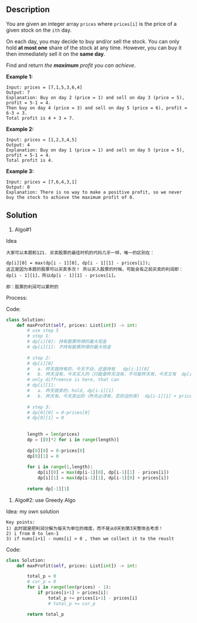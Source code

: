 ## Description

     

You are given an integer array `prices` where `prices[i]` is the price of a given stock on the `ith` day.

On each day, you may decide to buy and/or sell the stock. You can only hold **at most one** share of the stock at any time. However, you can buy it then immediately sell it on the **same day**.

Find and return *the **maximum** profit you can achieve*.

**Example 1:**

```
Input: prices = [7,1,5,3,6,4]
Output: 7
Explanation: Buy on day 2 (price = 1) and sell on day 3 (price = 5), profit = 5-1 = 4.
Then buy on day 4 (price = 3) and sell on day 5 (price = 6), profit = 6-3 = 3.
Total profit is 4 + 3 = 7.

```

**Example 2:**

```
Input: prices = [1,2,3,4,5]
Output: 4
Explanation: Buy on day 1 (price = 1) and sell on day 5 (price = 5), profit = 5-1 = 4.
Total profit is 4.

```

**Example 3:**

```
Input: prices = [7,6,4,3,1]
Output: 0
Explanation: There is no way to make a positive profit, so we never buy the stock to achieve the maximum profit of 0.
```

## Solution

1. Algo#1

Idea

```
大家可以本题和121. 买卖股票的最佳时机的代码几乎一样，唯一的区别在：

dp[i][0] = max(dp[i - 1][0], dp[i - 1][1] - prices[i]);
这正是因为本题的股票可以买卖多次！ 所以买入股票的时候，可能会有之前买卖的利润即：dp[i - 1][1]，所以dp[i - 1][1] - prices[i]。

即：股票的利润可以累积的
```

Process:

Code:

```python
class Solution:
    def maxProfit(self, prices: List[int]) -> int:
        # use step 5
        # step 1:
        # dp[i][0]: 持有股票所得的最大现金
        # dp[i][1]: 不持有股票所得的最大现金
        
        # step 2:
        # dp[i][0] 
        #   a. 昨天就持有的，今天不动，还是持有   dp[i-1][0]
        #   b. 昨天没有，今天买入的（只能是昨天没有，不可能昨天有，今天又有  dp[i-1][0] - prices[i]
        # only diffreence is here, that can 
        # dp[i][1]:
        #   a. 昨天就卖的，hold, dp[i-1][1]
        #   b. 昨天有，今天卖出的（昨天必须有，否则没的卖)  dp[i-1][1] + prices[i]
        
        # step 3:
        # dp[0][0] = 0-prices[0]
        # dp[0][1] = 0
        
        
        length = len(prices)
        dp = [[0]*2 for i in range(length)]
        
        dp[0][0] = 0-prices[0]
        dp[0][1] = 0
        
        for i in range(1,length):
            dp[i][0] = max(dp[i-1][0], dp[i-1][1] - prices[i])
            dp[i][1] = max(dp[i-1][1], dp[i-1][0] + prices[i])
            
        return dp[-1][1]
```

1. Algo#2: use Greedy Algo

Idea: my own solution

```
Key points:
1) 此时就是把利润分解为每天为单位的维度，而不是从0天到第3天整体去考虑！
2) i from 0 to len-1
3) if nums[i+1] - nums[i] > 0 , then we collect it to the reuslt     
```

Code:

```python
class Solution:
    def maxProfit(self, prices: List[int]) -> int:

        total_p = 0
        # cur_p = 0
        for i in range(len(prices) - 1):
            if prices[i+1] > prices[i]:
                total_p += prices[i+1] - prices[i]
                # total_p += cur_p

        return total_p
```
